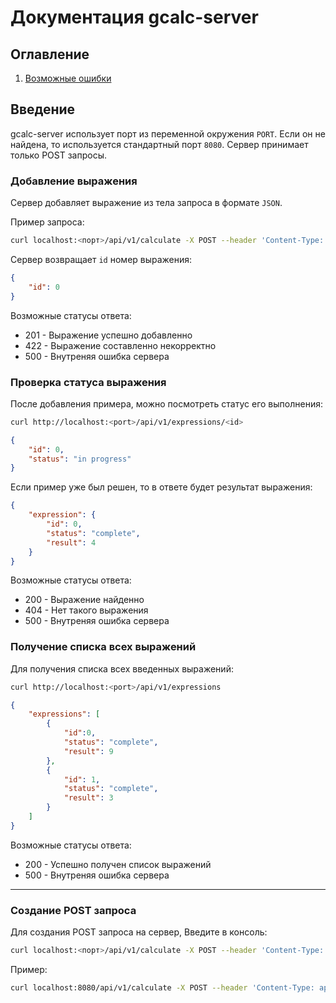 # Документация gcalc-server

## Оглавление
1. [Возможные ошибки](./possible_errors.md)

## Введение
gcalc-server использует порт из переменной окружения ```PORT```. Если он не найдена, то используется стандартный порт ```8080```. Сервер принимает только POST запросы.

### Добавление выражения
Сервер добавляет выражение из тела запроса в формате ```JSON```.

Пример запроса:
```Bash
curl localhost:<порт>/api/v1/calculate -X POST --header 'Content-Type: application/json' --data '<выражение>'
```

Сервер возвращает `id` номер выражения:
``` JSON
{
    "id": 0
}
```
Возможные статусы ответа:
- 201 - Выражение успешно добавленно
- 422 - Выражение составленно некорректно
- 500 - Внутреняя ошибка сервера

### Проверка статуса выражения
После добавления примера, можно посмотреть статус его выполнения:
``` Bash
curl http://localhost:<port>/api/v1/expressions/<id>
```

``` JSON
{
    "id": 0,
    "status": "in progress"
}
```

Если пример уже был решен, то в ответе будет результат выражения:
``` JSON
{
    "expression": {
        "id": 0,
        "status": "complete",
        "result": 4
    }
}
```

Возможные статусы ответа:
- 200 - Выражение найденно
- 404 - Нет такого выражения
- 500 - Внутреняя ошибка сервера

### Получение списка всех выражений
Для получения списка всех введенных выражений:
``` Bash
curl http://localhost:<port>/api/v1/expressions
```

```JSON
{
    "expressions": [
        {
            "id":0,
            "status": "complete",
            "result": 9
        },
        {
            "id": 1,
            "status": "complete",
            "result": 3
        }
    ]
}
```

Возможные статусы ответа:
- 200 - Успешно получен список выражений
- 500 - Внутреняя ошибка сервера

---
### Создание POST запроса
Для создания POST запроса на сервер, Введите в консоль:
```Bash
curl localhost:<порт>/api/v1/calculate -X POST --header 'Content-Type: application/json' --data '<выражение>'
```
Пример:
```Bash
curl localhost:8080/api/v1/calculate -X POST --header 'Content-Type: application/json' --data '{"expression": "5+4"}'
```
